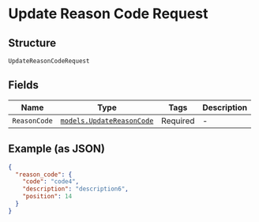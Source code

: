 
# Update Reason Code Request

## Structure

`UpdateReasonCodeRequest`

## Fields

| Name | Type | Tags | Description |
|  --- | --- | --- | --- |
| `ReasonCode` | [`models.UpdateReasonCode`](../../doc/models/update-reason-code.md) | Required | - |

## Example (as JSON)

```json
{
  "reason_code": {
    "code": "code4",
    "description": "description6",
    "position": 14
  }
}
```

